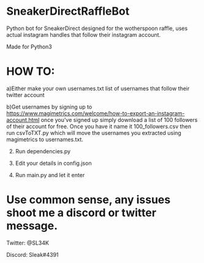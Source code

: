 # SneakerDirectRaffleBot
Python bot for SneakerDirect designed for the wotherspoon raffle, uses actual instagram handles that follow their instagram account.

Made for Python3

# HOW TO:

  a)Either make your own usernames.txt list of usernames that follow their twitter account
  
  b)Get usernames by signing up to https://www.magimetrics.com/welcome/how-to-export-an-instagram-account.html once you've signed up simply download a list of 100 followers of their account for free. Once you have it name it 100_followers.csv then run csvToTXT.py which will move the usernames you extracted using magimetrics to usernames.txt.
  
2) Run dependencies.py

3) Edit your details in config.json

4) Run main.py and let it enter

# Use common sense, any issues shoot me a discord or twitter message.

Twitter: @SL34K

Discord: Sleak#4391
